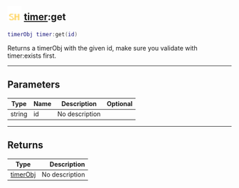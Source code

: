## <img src="../../.gitbook/assets/shared.png" width="32" height="32" /> [timer](../timer/README.md):get

```lua
timerObj timer:get(id)
```

Returns a timerObj with the given id, make sure you validate with timer:exists first.

-----------------
## Parameters

| Type   | Name | Description | Optional |
| ------ | ---- | ----------- | -------: |
| string | id | No description |  |

-----------------
## Returns

| Type   | Description |
| ------ | ----------: |
| [timerObj](../timerobj/README.md) | No description |
